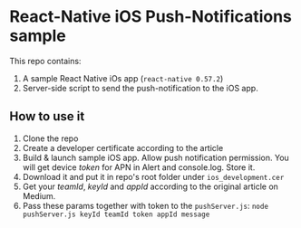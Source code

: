 # React-Native iOS Push-Notifications sample
This repo contains:
 1. A sample React Native iOs app (`react-native 0.57.2`)
 2. Server-side script to send the push-notification to the iOS app.

## How to use it
1. Clone the repo
2. Create a developer certificate according to the article
3. Build & launch sample iOS app. Allow push notification permission. You will get device *token* for APN in Alert and console.log. Store it.
3. Download it and put it in repo's root folder under `ios_development.cer`
4. Get your *teamId*, *keyId* and *appId* according to the original article on Medium.
5. Pass these params together with token to the `pushServer.js`:
`node pushServer.js keyId teamId token appId message`
